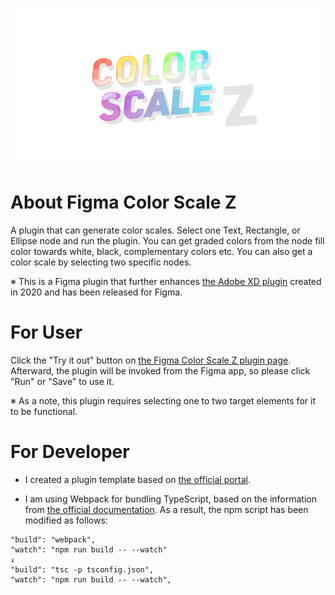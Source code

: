 ![hero-image](https://github.com/masa-sumimoto/figma-color-scale-z/blob/dev-2/repository-assets/hero.png)

# About Figma Color Scale Z

A plugin that can generate color scales. Select one Text, Rectangle, or Ellipse node and run the plugin. You can get graded colors from the node fill color towards white, black, complementary colors etc. You can also get a color scale by selecting two specific nodes.

※ This is a Figma plugin that further enhances [the Adobe XD plugin](https://github.com/masa-sumimoto/adobe-xd-color-scale) created in 2020 and has been released for Figma.


# For User

Click the "Try it out" button on [the Figma Color Scale Z plugin page](https://www.figma.com/community/plugin/1266991314988750571/Color-Scale-Z). Afterward, the plugin will be invoked from the Figma app, so please click "Run" or "Save" to use it.

※ As a note, this plugin requires selecting one to two target elements for it to be functional.


# For Developer

- I created a plugin template based on [the official portal](https://www.figma.com/plugin-docs/plugin-quickstart-guide/).

- I am using Webpack for bundling TypeScript, based on the information from [the official documentation](https://www.figma.com/plugin-docs/libraries-and-bundling/). As a result, the npm script has been modified as follows:

```
"build": "webpack",
"watch": "npm run build -- --watch"
↓
"build": "tsc -p tsconfig.json",
"watch": "npm run build -- --watch",

```

